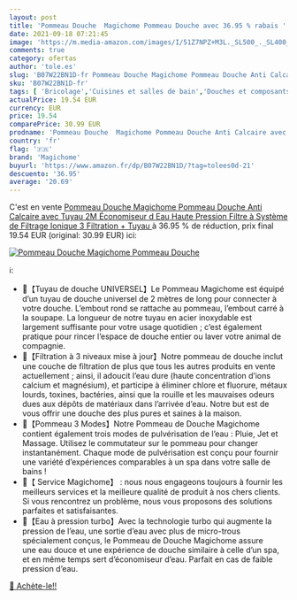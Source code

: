```yaml
---
layout: post
title: 'Pommeau Douche  Magichome Pommeau Douche avec 36.95 % rabais '
date: 2021-09-18 07:21:45
image: 'https://m.media-amazon.com/images/I/51Z7NPZ+M3L._SL500_._SL400_.jpg'
comments: true
category: ofertas
author: 'tole.es'
slug: 'B07W22BN1D-fr Pommeau Douche Magichome Pommeau Douche Anti Calcaire avec...'
sku: 'B07W22BN1D-fr'
tags: [ 'Bricolage','Cuisines et salles de bain','Douches et composants de douche','Douchettes de salle de bain','Installations salles de bain','Pommes de douche et douches à main','magichome', ]
actualPrice: 19.54 EUR
currency: EUR
price: 19.54
comparePrice: 30.99 EUR
prodname: 'Pommeau Douche  Magichome Pommeau Douche Anti Calcaire avec Tuyau 2M Économiseur d Eau Haute Pression Filtre à Système de Filtrage Ionique  3 Filtration + Tuyau '
country: 'fr'
flag: '🇫🇷'
brand: 'Magichome'
buyurl: 'https://www.amazon.fr/dp/B07W22BN1D/?tag=tolees0d-21'
descuento: '36.95'
average: '20.69'
---
```


C'est en vente [Pommeau Douche  Magichome Pommeau Douche Anti Calcaire avec Tuyau 2M Économiseur d Eau Haute Pression Filtre à Système de Filtrage Ionique  3 Filtration + Tuyau ](https://www.amazon.fr/dp/B07W22BN1D/?tag=tolees0d-21)  à  36.95 % de réduction, prix final  19.54 EUR (original: 30.99 EUR) ici:

[![Pommeau Douche  Magichome Pommeau Douche](https://m.media-amazon.com/images/I/51Z7NPZ+M3L._SL500_._SL400_.jpg)](https://www.amazon.fr/dp/B07W22BN1D/?tag=tolees0d-21)

ℹ️:

- 🚿【Tuyau de douche UNIVERSEL】Le Pommeau Magichome est équipé d’un tuyau de douche universel de 2 mètres de long pour connecter à votre douche. L’embout rond se rattache au pommeau, l’embout carré à la soupape. La longueur de notre tuyau en acier inoxydable est largement suffisante pour votre usage quotidien ; c’est également pratique pour rincer l’espace de douche entier ou laver votre animal de compagnie.
- 🚿【Filtration à 3 niveaux mise à jour】Notre pommeau de douche inclut une couche de filtration de plus que tous les autres produits en vente actuellement ; ainsi, il adoucit l’eau dure (haute concentration d’ions calcium et magnésium), et participe à éliminer chlore et fluorure, métaux lourds, toxines, bactéries, ainsi que la rouille et les mauvaises odeurs dues aux dépôts de matériaux dans l’arrivée d’eau. Notre but est de vous offrir une douche des plus pures et saines à la maison.
- 🚿【Pommeau 3 Modes】Notre Pommeau de Douche Magichome contient également trois modes de pulvérisation de l’eau : Pluie, Jet et Massage. Utilisez le commutateur sur le pommeau pour changer instantanément. Chaque mode de pulvérisation est conçu pour fournir une variété d’expériences comparables à un spa dans votre salle de bains !
- 🚿【 Service Magichome】 : nous nous engageons toujours à fournir les meilleurs services et la meilleure qualité de produit à nos chers clients. Si vous rencontrez un problème, nous vous proposons des solutions parfaites et satisfaisantes.
- 🚿【Eau à pression turbo】Avec la technologie turbo qui augmente la pression de l’eau, une sortie d’eau avec plus de micro-trous spécialement conçus, le Pommeau de Douche Magichome assure une eau douce et une expérience de douche similaire à celle d’un spa, et en même temps sert d’économiseur d’eau. Parfait en cas de faible pression d’eau.

[🛒 Achète-le!!](https://www.amazon.fr/dp/B07W22BN1D/?tag=tolees0d-21)

